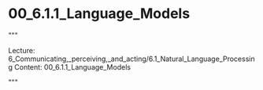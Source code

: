 # 00_6.1.1_Language_Models

"""

Lecture: 6_Communicating,_perceiving,_and_acting/6.1_Natural_Language_Processing
Content: 00_6.1.1_Language_Models

"""

